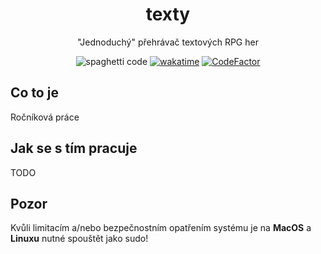 <div align="center">
<h1>texty</h1>

"Jednoduchý" přehrávač textových RPG her
  
  ![spaghetti code](https://img.shields.io/badge/spaghetti%20code-certified-success) [![wakatime](https://wakatime.com/badge/user/17178fab-a33c-430f-a764-7b3f26c7b966/project/cd3b8d2e-460d-4a8f-952b-dc3c1b869158.svg)](https://wakatime.com/badge/user/17178fab-a33c-430f-a764-7b3f26c7b966/project/cd3b8d2e-460d-4a8f-952b-dc3c1b869158) [![CodeFactor](https://www.codefactor.io/repository/github/hernikplays/texty/badge)](https://www.codefactor.io/repository/github/hernikplays/texty)
</div>

## Co to je
Ročníková práce

## Jak se s tím pracuje
TODO

## Pozor
Kvůli limitacím a/nebo bezpečnostním opatřením systému je na **MacOS** a **Linuxu** nutné spouštět jako sudo!